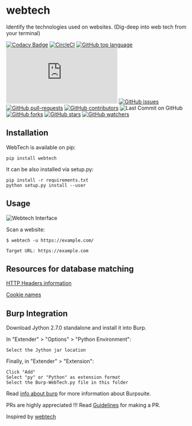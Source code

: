 # webtech
Identify the technologies used on websites. (Dig-deep into web tech from your terminal)

[![Codacy Badge](https://api.codacy.com/project/badge/Grade/e1f930ad4e9049109d73459f1edb7392)](https://app.codacy.com/manual/kaiiyer47/webtech?utm_source=github.com&utm_medium=referral&utm_content=kaiiyer/webtech&utm_campaign=Badge_Grade_Dashboard)
[![CircleCI](https://circleci.com/gh/kaiiyer/webtech.svg?style=svg)](https://circleci.com/gh/kaiiyer/webtech)
[![GitHub top language](https://img.shields.io/github/languages/top/kaiiyer/webtech?color=yellow&logo=python)]() 
![Only 32 Kb](https://badge-size.herokuapp.com/kaiiyer/webtech/master/Burp-WebTech.py)
[![GitHub issues](https://img.shields.io/github/issues/kaiiyer/webtech.svg)](https://GitHub.com/kaiiyer/webtech/issues/)
[![GitHub pull-requests](https://img.shields.io/github/issues-pr/kaiiyer/webtech.svg)](https://GitHub.com/kaiiyer/webtech//pull/)
[![GitHub contributors](https://img.shields.io/github/contributors/kaiiyer/webtech.svg)](https://GitHub.com/kaiiyer/webtech/graphs/contributors/)
![Last Commit on GitHub](https://img.shields.io/github/last-commit/kaiiyer/webtech.svg)
[![GitHub forks](https://img.shields.io/github/forks/kaiiyer/webtech.svg?style=social&label=Fork&maxAge=2592000)](https://github.com/kaiiyer/webtech)
[![GitHub stars](https://img.shields.io/github/stars/kaiiyer/webtech.svg?style=social&label=Star&maxAge=2592000)](https://github.com/kaiiyer/webtech)
[![GitHub watchers](https://img.shields.io/github/watchers/kaiiyer/webtech.svg?style=social&label=Watch&maxAge=2592000)](https://github.com/kaiiyer/webtech/watchers/)

## Installation
WebTech is available on pip:
```
pip install webtech
```
It can be also installed via setup.py:

```
pip install -r requirements.txt
python setup.py install --user
```

## Usage
![Webtech Interface](https://user-images.githubusercontent.com/24914913/74858499-6fc4dc80-536b-11ea-996a-6c6b9bb20a1f.png)

Scan a website:

```
$ webtech -u https://example.com/

Target URL: https://example.com
```
## Resources for database matching

[HTTP Headers information](http://netinfo.link/http/headers.html)

[Cookie names](https://webcookies.org/top-cookie-names) 

## Burp Integration

Download Jython 2.7.0 standalone and install it into Burp.

In "Extender" > "Options" > "Python Environment":

    Select the Jython jar location

Finally, in "Extender" > "Extension":

    Click "Add"
    Select "py" or "Python" as extension format
    Select the Burp-WebTech.py file in this folder

Read [info about burp](docs/info_about_burpsuite.md) for more information about Burpsuite.

PRs are highly appreciated !!!
Read [Guidelines](/CONTRIBUTING.md) for making a PR.

Inspired by [webtech](https://github.com/ShielderSec/webtech)

